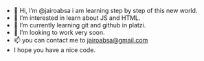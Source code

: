 - 👋 Hi, I’m @jairoabsa i am learning step by step of this new world.
- 👀 I’m interested in learn about JS and HTML.
- 🌱 I’m currently learning git and github in platzi.
- 💞️ I’m looking to work very soon.
- 📫 you can contact me to jairoabsa@gmail.com
- I hope you have a nice code.
